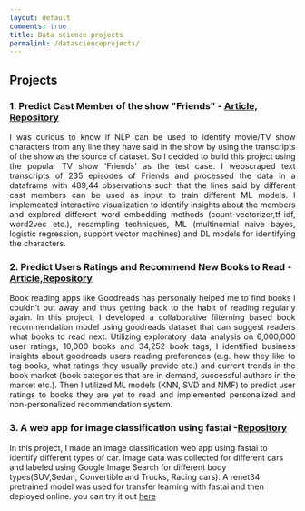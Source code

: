 ```yaml
---
layout: default
comments: true
title: Data science projects
permalink: /datascienceprojects/
---
```

## Projects
### 1. Predict Cast Member of the show "Friends" - [Article, ](https://github.com/shamafarabi/Predicting-Cast-Member-of-the-TV-show-Friends-using-NLP/blob/master/Project%20Report.ipynb)[Repository](https://github.com/shamafarabi/Predicting-Cast-Member-of-the-TV-show-Friends-using-NLP) 
<p style='text-align: justify;'>
I was curious to know if  NLP can be used to identify movie/TV show characters from any line they have said in the show by using the transcripts of the show as the source of dataset. So I decided to build this project using the popular TV show 'Friends' as the test case. I webscraped text transcripts of 235 episodes of Friends and processed the data in a dataframe with 489,44 observations such that the lines said by different cast members can be used as input to train different ML models. I implemented interactive visualization to identify insights about the members and  explored different word embedding methods (count-vectorizer,tf-idf, word2vec etc.), resampling techniques, ML (multinomial naive bayes, logistic regression, support vector machines) and DL models for identifying the characters. 
</p>

### 2. Predict Users Ratings and Recommend New Books to Read - [Article,](https://nbviewer.jupyter.org/github/shamafarabi/Capstone_1_Book_Recommendation/blob/master/Milestone%20Report/Milestone%20Report.ipynb)[Repository](Book_Recommendation_Engine)
<p style='text-align: justify;'>
Book reading apps like Goodreads has personally helped me to find books I couldn’t put away and thus getting back to the habit of reading regularly again. In this project, I developed a collaborative filterning based book recommendation model using goodreads dataset that can suggest readers what books to read next.  Utilizing exploratory data analysis on  6,000,000 user ratings, 10,000 books and 34,252 book tags, I identified business insights  about goodreads users reading preferences (e.g. how they like to tag books, what ratings they usually provide etc.) and current trends in the book market (book categories that are in demand, successful authors in the market etc.). Then I utilized ML models (KNN, SVD and NMF) to predict user ratings to books they are yet to read and implemented personalized and non-personalized recommendation system.
 </p>
 
 ### 3. A web app for image classification using fastai -[Repository](https://github.com/shamafarabi/fastai-v3)
In this project, I made an image classification web app using fastai to identify different types of car. Image data was collected for different cars and labeled using Google Image Search for different body types(SUV,Sedan, Convertible and Trucks, Racing cars). A renet34 pretrained model was used for transfer learning with fastai and then deployed online. you can try it out [here](https://car-make-detection.onrender.com/)
